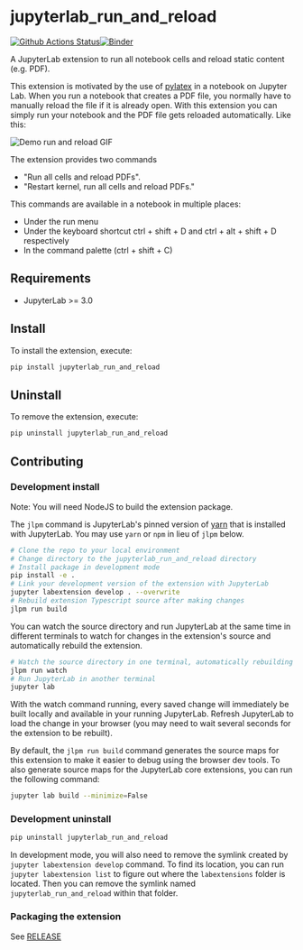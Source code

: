 # jupyterlab_run_and_reload

[![Github Actions Status](https://github.com/imcovangent/jupyterlab_run_and_reload/workflows/Build/badge.svg)](https://github.com/imcovangent/jupyterlab_run_and_reload/actions/workflows/build.yml)[![Binder](https://mybinder.org/badge_logo.svg)](https://mybinder.org/v2/gh/imcovangent/jupyterlab_run_and_reload/main?urlpath=lab)

A JupyterLab extension to run all notebook cells and reload static content (e.g. PDF).

This extension is motivated by the use of [pylatex](https://github.com/JelteF/PyLaTeX) in a notebook on Jupyter Lab. When you run a notebook that creates a PDF file, you normally have to manually reload the file if it is already open. With this extension you can simply run your notebook and the PDF file gets reloaded automatically. Like this:

![Demo run and reload GIF](https://github.com/imcovangent/jupyterlab_run_and_reload/blob/main/examples/demo_jupyterlab_run_and_reload.gif?raw=true)

The extension provides two commands 

- "Run all cells and reload PDFs". 
- "Restart kernel, run all cells and reload PDFs."

This commands are available in a notebook in multiple places:

- Under the run menu
- Under the keyboard shortcut ctrl + shift + D and ctrl + alt + shift + D respectively
- In the command palette (ctrl + shift + C)

## Requirements

* JupyterLab >= 3.0

## Install

To install the extension, execute:

```bash
pip install jupyterlab_run_and_reload
```

## Uninstall

To remove the extension, execute:

```bash
pip uninstall jupyterlab_run_and_reload
```


## Contributing

### Development install

Note: You will need NodeJS to build the extension package.

The `jlpm` command is JupyterLab's pinned version of
[yarn](https://yarnpkg.com/) that is installed with JupyterLab. You may use
`yarn` or `npm` in lieu of `jlpm` below.

```bash
# Clone the repo to your local environment
# Change directory to the jupyterlab_run_and_reload directory
# Install package in development mode
pip install -e .
# Link your development version of the extension with JupyterLab
jupyter labextension develop . --overwrite
# Rebuild extension Typescript source after making changes
jlpm run build
```

You can watch the source directory and run JupyterLab at the same time in different terminals to watch for changes in the extension's source and automatically rebuild the extension.

```bash
# Watch the source directory in one terminal, automatically rebuilding when needed
jlpm run watch
# Run JupyterLab in another terminal
jupyter lab
```

With the watch command running, every saved change will immediately be built locally and available in your running JupyterLab. Refresh JupyterLab to load the change in your browser (you may need to wait several seconds for the extension to be rebuilt).

By default, the `jlpm run build` command generates the source maps for this extension to make it easier to debug using the browser dev tools. To also generate source maps for the JupyterLab core extensions, you can run the following command:

```bash
jupyter lab build --minimize=False
```

### Development uninstall

```bash
pip uninstall jupyterlab_run_and_reload
```

In development mode, you will also need to remove the symlink created by `jupyter labextension develop`
command. To find its location, you can run `jupyter labextension list` to figure out where the `labextensions`
folder is located. Then you can remove the symlink named `jupyterlab_run_and_reload` within that folder.

### Packaging the extension

See [RELEASE](RELEASE.md)
